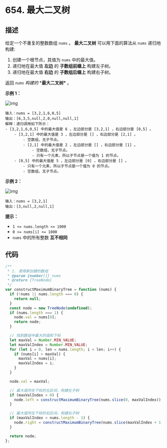 # 654. 最大二叉树

## 描述

给定一个不重复的整数数组 `nums` 。 **最大二叉树** 可以用下面的算法从 `nums` 递归地构建:

1.  创建一个根节点，其值为 `nums` 中的最大值。
2.  递归地在最大值 **左边** 的 **子数组前缀上** 构建左子树。
3.  递归地在最大值 **右边** 的 **子数组后缀上** 构建右子树。

返回 *`nums` 构建的* ***最大二叉树\*** 。

 

**示例 1：**

![img](https://qiniucloud.qishilong.space/images/tree1-20240202005229575.jpg)

```
输入：nums = [3,2,1,6,0,5]
输出：[6,3,5,null,2,0,null,null,1]
解释：递归调用如下所示：
- [3,2,1,6,0,5] 中的最大值是 6 ，左边部分是 [3,2,1] ，右边部分是 [0,5] 。
    - [3,2,1] 中的最大值是 3 ，左边部分是 [] ，右边部分是 [2,1] 。
        - 空数组，无子节点。
        - [2,1] 中的最大值是 2 ，左边部分是 [] ，右边部分是 [1] 。
            - 空数组，无子节点。
            - 只有一个元素，所以子节点是一个值为 1 的节点。
    - [0,5] 中的最大值是 5 ，左边部分是 [0] ，右边部分是 [] 。
        - 只有一个元素，所以子节点是一个值为 0 的节点。
        - 空数组，无子节点。
```

**示例 2：**

![img](https://qiniucloud.qishilong.space/images/tree2-20240202005230517.jpg)

```
输入：nums = [3,2,1]
输出：[3,null,2,null,1]
```

 

**提示：**

-   `1 <= nums.length <= 1000`
-   `0 <= nums[i] <= 1000`
-   `nums` 中的所有整数 **互不相同**

## 代码

```js
/**
 * 1. 使用新创建的数组
 * @param {number[]} nums
 * @return {TreeNode}
 */
var constructMaximumBinaryTree = function (nums) {
  if (!nums || nums.length === 0) {
    return null;
  }
  const node = new TreeNode(undefined);
  if (nums.length === 1) {
    node.val = nums[0];
    return node;
  }

  // 找到数组中最大的值和下标
  let maxVal = Number.MIN_VALUE;
  let maxValIndex = Number.MIN_VALUE;
  for (let i = 0, len = nums.length; i < len; i++) {
    if (nums[i] > maxVal) {
      maxVal = nums[i];
      maxValIndex = i;
    }
  }

  node.val = maxVal;

  // 最大值所在下标的左区间，构建左子树
  if (maxValIndex > 0) {
    node.left = constructMaximumBinaryTree(nums.slice(0, maxValIndex));
  }

  // 最大值所在下标的右区间，构建右子树
  if (maxValIndex < nums.length - 1) {
    node.right = constructMaximumBinaryTree(nums.slice(maxValIndex + 1, nums.length));
  }

  return node;
};
```

